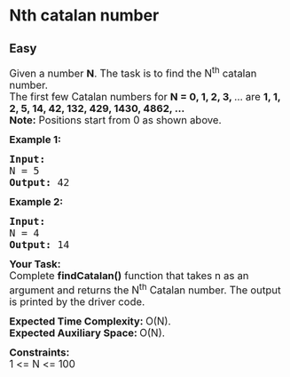 # Nth catalan number
## Easy 
<div class="problem-statement">
                <p></p><p><span style="font-size:18px">Given a number <strong>N</strong>. The task is to find the N<sup>th</sup> catalan number.<br>
The first few Catalan numbers for <strong>N = 0, 1, 2, 3, </strong>… are <strong>1, 1, 2, 5, 14, 42, 132, 429, 1430, 4862, …<br>
Note:</strong> Positions start from 0 as shown above.</span></p>

<p><span style="font-size:18px"><strong>Example 1:</strong></span></p>

<pre><span style="font-size:18px"><strong>Input:
</strong>N = 5
<strong>Output: </strong>42</span>
</pre>

<p><span style="font-size:18px"><strong>Example 2:</strong></span></p>

<pre><span style="font-size:18px"><strong>Input:
</strong>N = 4
<strong>Output: </strong>14</span></pre>

<p><span style="font-size:18px"><strong>Your Task:</strong><br>
Complete <strong>findCatalan()</strong>&nbsp;function that takes n as an argument and returns the N<sup>th</sup> Catalan number. The output is printed by the driver code.</span></p>

<p><span style="font-size:18px"><strong>Expected Time Complexity:&nbsp;</strong>O(N).<br>
<strong>Expected Auxiliary Space:&nbsp;</strong>O(N).</span></p>

<p><span style="font-size:18px"><strong>Constraints:</strong><br>
1 &lt;= N &lt;= 100</span></p>
 <p></p>
            </div>
